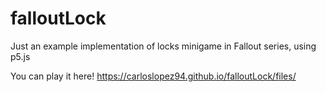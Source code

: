 # falloutLock
Just an example implementation of locks minigame in Fallout series, using p5.js


You can play it here!
https://carloslopez94.github.io/falloutLock/files/
